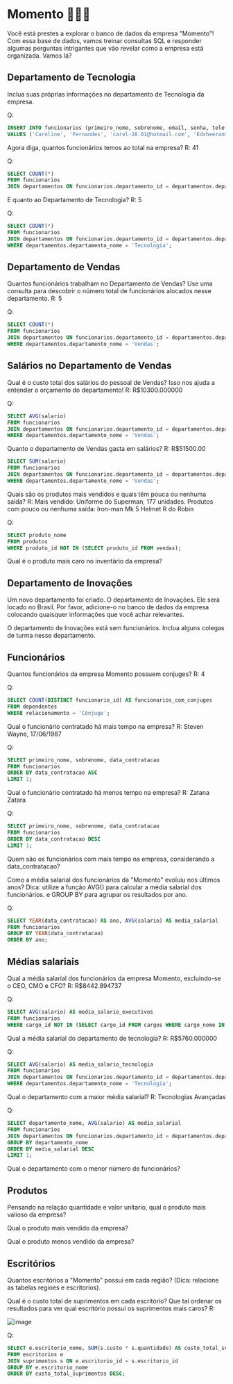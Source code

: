 # Momento 👩🏻‍💻

Você está prestes a explorar o banco de dados da empresa "Momento"! Com essa base de dados, vamos treinar consultas SQL e responder algumas perguntas intrigantes que vão revelar como a empresa está organizada. Vamos lá?

## Departamento de Tecnologia

Inclua suas próprias informações no departamento de Tecnologia da empresa.

Q:
```sql
INSERT INTO funcionarios (primeiro_nome, sobrenome, email, senha, telefone, data_contratacao, cargo_id, salario, departamento_id) 
VALUES ('Caroline', 'Fernandes', 'carol-28.01@hotmail.com', 'Edsheeranmelhorcantor', '111111111', CURDATE(), 9, 8000.00, 3);
```

Agora diga, quantos funcionários temos ao total na empresa? 
R: 41

Q:
```sql
SELECT COUNT(*) 
FROM funcionarios 
JOIN departamentos ON funcionarios.departamento_id = departamentos.departamento_id;
```

E quanto ao Departamento de Tecnologia?
R: 5

Q: 
```sql
SELECT COUNT(*) 
FROM funcionarios 
JOIN departamentos ON funcionarios.departamento_id = departamentos.departamento_id 
WHERE departamentos.departamento_nome = 'Tecnologia';
```

## Departamento de Vendas

Quantos funcionários trabalham no Departamento de Vendas? Use uma consulta para descobrir o número total de funcionários alocados nesse departamento.
R: 5

Q: 
```sql
SELECT COUNT(*) 
FROM funcionarios 
JOIN departamentos ON funcionarios.departamento_id = departamentos.departamento_id 
WHERE departamentos.departamento_nome = 'Vendas';
```

## Salários no Departamento de Vendas

Qual é o custo total dos salários do pessoal de Vendas? Isso nos ajuda a entender o orçamento do departamento!
R: R$10300.000000

Q:
```sql
SELECT AVG(salario) 
FROM funcionarios 
JOIN departamentos ON funcionarios.departamento_id = departamentos.departamento_id 
WHERE departamentos.departamento_nome = 'Vendas';
```

Quanto o departamento de Vendas gasta em salários?
R: R$51500.00

```sql
SELECT SUM(salario) 
FROM funcionarios 
JOIN departamentos ON funcionarios.departamento_id = departamentos.departamento_id 
WHERE departamentos.departamento_nome = 'Vendas';
```

Quais são os produtos mais vendidos e quais têm pouca ou nenhuma saída?
R: Mais vendido: Uniforme do Superman, 177 unidades.
Produtos com pouco ou nenhuma saída: Iron-man Mk 5 Helmet
R do Robin

Q: 
```sql
SELECT produto_nome 
FROM produtos 
WHERE produto_id NOT IN (SELECT produto_id FROM vendas);
```

Qual é o produto mais caro no inventário da empresa?

## Departamento de Inovações

Um novo departamento foi criado. O departamento de Inovações. Ele será locado no Brasil. Por favor, adicione-o no banco de dados da empresa colocando quaisquer informações que você achar relevantes.

O departamento de Inovações está sem funcionários. Inclua alguns colegas de turma nesse departamento.

## Funcionários

Quantos funcionários da empresa Momento possuem conjuges?
R: 4

Q:
```sql
SELECT COUNT(DISTINCT funcionario_id) AS funcionarios_com_conjuges 
FROM dependentes 
WHERE relacionamento = 'Cônjuge';
```

Qual o funcionário contratado há mais tempo na empresa?
R: Steven Wayne, 17/06/1987

Q:
```sql
SELECT primeiro_nome, sobrenome, data_contratacao 
FROM funcionarios 
ORDER BY data_contratacao ASC 
LIMIT 1;
```

Qual o funcionário contratado há menos tempo na empresa?
R: Zatana Zatara

Q:
```sql
SELECT primeiro_nome, sobrenome, data_contratacao 
FROM funcionarios 
ORDER BY data_contratacao DESC 
LIMIT 1;
```

Quem são os funcionários com mais tempo na empresa, considerando a data_contratacao?

Como a média salarial dos funcionários da "Momento" evoluiu nos últimos anos? Dica: utilize a função AVG() para calcular a média salarial dos funcionários. e GROUP BY para agrupar os resultados por ano.

Q:
```sql
SELECT YEAR(data_contratacao) AS ano, AVG(salario) AS media_salarial 
FROM funcionarios 
GROUP BY YEAR(data_contratacao) 
ORDER BY ano;
```

## Médias salariais

Qual a média salarial dos funcionários da empresa Momento, excluindo-se o CEO, CMO e CFO?
R: R$8442.894737

Q:

```sql
SELECT AVG(salario) AS media_salario_executivos 
FROM funcionarios 
WHERE cargo_id NOT IN (SELECT cargo_id FROM cargos WHERE cargo_nome IN ('CEO', 'CMO', 'CFO'));
```



Qual a média salarial do departamento de tecnologia?
R: R$5760.000000

Q:

```sql
SELECT AVG(salario) AS media_salario_tecnologia 
FROM funcionarios 
JOIN departamentos ON funcionarios.departamento_id = departamentos.departamento_id 
WHERE departamentos.departamento_nome = 'Tecnologia';
```

Qual o departamento com a maior média salarial?
R: Tecnologias Avançadas

Q:

```sql
SELECT departamento_nome, AVG(salario) AS media_salarial 
FROM funcionarios 
JOIN departamentos ON funcionarios.departamento_id = departamentos.departamento_id 
GROUP BY departamento_nome 
ORDER BY media_salarial DESC 
LIMIT 1;
```

Qual o departamento com o menor número de funcionários?

## Produtos

Pensando na relação quantidade e valor unitario, qual o produto mais valioso da empresa?

Qual o produto mais vendido da empresa?

Qual o produto menos vendido da empresa?

## Escritórios
Quantos escritórios a "Momento" possui em cada região? (Dica: relacione as tabelas regioes e escritorios).

Qual é o custo total de suprimentos em cada escritório? Que tal ordenar os resultados para ver qual escritório possui os suprimentos mais caros?
R:

![image](https://github.com/user-attachments/assets/8623f11e-dcb6-4120-9df0-bdd82031372d)

Q:
```sql
SELECT e.escritorio_nome, SUM(s.custo * s.quantidade) AS custo_total_suprimentos 
FROM escritorios e
JOIN suprimentos s ON e.escritorio_id = s.escritorio_id 
GROUP BY e.escritorio_nome 
ORDER BY custo_total_suprimentos DESC;
```

